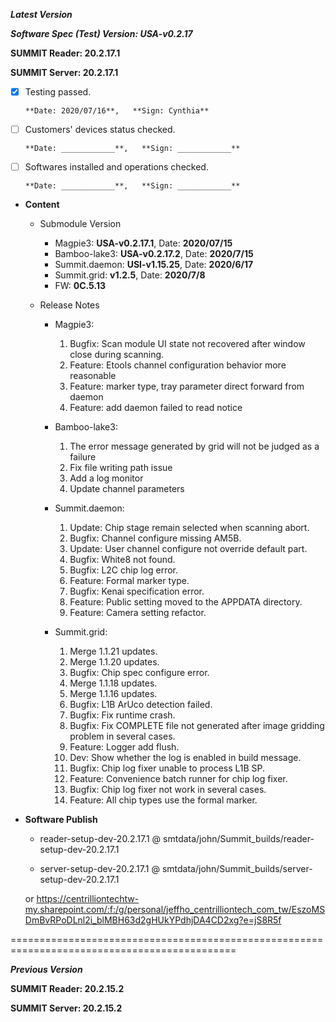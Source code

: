 




***Latest Version***

***Software Spec (Test) Version: USA-v0.2.17***

**SUMMIT Reader: 20.2.17.1**

**SUMMIT Server: 20.2.17.1**

* [x] Testing passed.

      **Date: 2020/07/16**,   **Sign: Cynthia**

* [ ] Customers' devices status checked.

      **Date: ____________**,   **Sign: ____________**

* [ ] Softwares installed and operations checked.

      **Date: ____________**,   **Sign: ____________**

*  **Content**  
    *  Submodule Version  
        *  Magpie3: **USA-v0.2.17.1**,          Date: **2020/07/15**  
        *  Bamboo-lake3: **USA-v0.2.17.2**,          Date: **2020/7/15**  
        *  Summit.daemon: **USI-v1.15.25**,          Date: **2020/6/17**  
        *  Summit.grid: **v1.2.5**,          Date: **2020/7/8**  
        *  FW: **0C.5.13**

    *  Release Notes  
        *  Magpie3:  
            1. Bugfix: Scan module UI state not recovered after window close during scanning.  
            2. Feature: Etools channel configuration behavior more reasonable  
            3. Feature: marker type, tray parameter direct forward from daemon  
            4. Feature: add daemon failed to read notice
  
        *  Bamboo-lake3:  
            1. The error message generated by grid will not be judged as a failure  
            2. Fix file writing path issue  
            3. Add a log monitor  
            4. Update channel parameters
  
        *  Summit.daemon:  
            1. Update: Chip stage remain selected when scanning abort.  
            2. Bugfix: Channel configure missing AM5B.  
            3. Update: User channel configure not override default part.  
            4. Bugfix: White8 not found.  
            5. Bugfix: L2C chip log error.  
            6. Feature: Formal marker type.  
            7. Bugfix: Kenai specification error.  
            8. Feature: Public setting moved to the APPDATA directory.  
            9. Feature: Camera setting refactor.
  
        *  Summit.grid:  
            1. Merge 1.1.21 updates.  
            2. Merge 1.1.20 updates.  
            3. Bugfix: Chip spec configure error.  
            4. Merge 1.1.18 updates.  
            5. Merge 1.1.16 updates.  
            6. Bugfix: L1B ArUco detection failed.  
            7. Bugfix: Fix runtime crash.  
            8. Bugfix: Fix COMPLETE file not generated after image gridding problem in several cases.  
            9. Feature: Logger add flush.  
            10. Dev: Show whether the log is enabled in build message.  
            11. Bugfix: Chip log fixer unable to process L1B SP.  
            12. Feature: Convenience batch runner for chip log fixer.  
            13. Bugfix: Chip log fixer not work in several cases.  
            14. Feature: All chip types use the formal marker.
  
* **Software Publish** 

    * reader-setup-dev-20.2.17.1 @ smtdata/john/Summit_builds/reader-setup-dev-20.2.17.1

    * server-setup-dev-20.2.17.1 @ smtdata/john/Summit_builds/server-setup-dev-20.2.17.1

    or https://centrilliontechtw-my.sharepoint.com/:f:/g/personal/jeffho_centrilliontech_com_tw/EszoMSDmBvRPoDLnl2i_blMBH63d2gHUkYPdhjDA4CD2xg?e=jS8R5f

=============================================================================================

***Previous Version***

**SUMMIT Reader: 20.2.15.2**

**SUMMIT Server: 20.2.15.2**